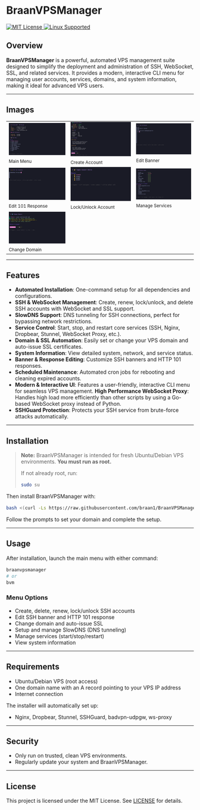 # BraanVPSManager

<p align="left">
    <a href="LICENSE">
        <img alt="MIT License" src="https://img.shields.io/github/license/braan1/BraanVPSManager?style=for-the-badge&color=4caf50">
    </a>
    <a href="#">
        <img alt="Linux Supported" src="https://img.shields.io/badge/Linux-Supported-1976d2?style=for-the-badge&logo=linux&logoColor=white">
    </a>
</p>


## Overview

**BraanVPSManager** is a powerful, automated VPS management suite designed to simplify the deployment and administration of SSH, WebSocket, SSL, and related services. It provides a modern, interactive CLI menu for managing user accounts, services, domains, and system information, making it ideal for advanced VPS users.

---

## Images


<div align="center">
  <table>
    <tr>
      <td><img src="images/main-menu.png" alt="Main Menu" width="350"><br><sub>Main Menu</sub></td>
      <td><img src="images/create-account.png" alt="Create Account" width="350"><br><sub>Create Account</sub></td>
      <td><img src="images/edit-banner.png" alt="Edit Banner" width="350"><br><sub>Edit Banner</sub></td>
    </tr>
    <tr>
      <td><img src="images/edit-101-response.png" alt="Edit 101 Response" width="350"><br><sub>Edit 101 Response</sub></td>
      <td><img src="images/lock-unlock.png" alt="Lock/Unlock Account" width="350"><br><sub>Lock/Unlock Account</sub></td>
      <td><img src="images/manage-services.png" alt="Manage Services" width="350"><br><sub>Manage Services</sub></td>
    </tr>
    <tr>
      <td><img src="images/change-domain.png" alt="Change Domain" width="350"><br><sub>Change Domain</sub></td>
    </tr>
  </table>
</div>


---


## Features

- **Automated Installation**: One-command setup for all dependencies and configurations.
- **SSH & WebSocket Management**: Create, renew, lock/unlock, and delete SSH accounts with WebSocket and SSL support.
- **SlowDNS Support**: DNS tunneling for SSH connections, perfect for bypassing network restrictions.
- **Service Control**: Start, stop, and restart core services (SSH, Nginx, Dropbear, Stunnel, WebSocket Proxy, etc.).
- **Domain & SSL Automation**: Easily set or change your VPS domain and auto-issue SSL certificates.
- **System Information**: View detailed system, network, and service status.
- **Banner & Response Editing**: Customize SSH banners and HTTP 101 responses.
- **Scheduled Maintenance**: Automated cron jobs for rebooting and cleaning expired accounts.
- **Modern & Interactive UI**: Features a user-friendly, interactive CLI menu for seamless VPS management.
 **High Performance WebSocket Proxy**: Handles high load more efficiently than other scripts by using a Go-based WebSocket proxy instead of Python.
- **SSHGuard Protection**: Protects your SSH service from brute-force attacks automatically.

---


## Installation

> **Note:** BraanVPSManager is intended for fresh Ubuntu/Debian VPS environments. **You must run as root.**
> 
> If not already root, run:
> 
> ```bash
> sudo su
> ```

Then install BraanVPSManager with:

```bash
bash <(curl -Ls https://raw.githubusercontent.com/braan1/BraanVPSManager/main/install.sh)
```

Follow the prompts to set your domain and complete the setup.

---

## Usage


After installation, launch the main menu with either command:

```bash
braanvpsmanager
# or
bvm
```

### Menu Options
- Create, delete, renew, lock/unlock SSH accounts
- Edit SSH banner and HTTP 101 response
- Change domain and auto-issue SSL
- Setup and manage SlowDNS (DNS tunneling)
- Manage services (start/stop/restart)
- View system information

---


## Requirements


- Ubuntu/Debian VPS (root access)
- One domain name with an A record pointing to your VPS IP address
- Internet connection

The installer will automatically set up:
- Nginx, Dropbear, Stunnel, SSHGuard, badvpn-udpgw, ws-proxy

---

## Security

- Only run on trusted, clean VPS environments.
- Regularly update your system and BraanVPSManager.

---

## License

This project is licensed under the MIT License. See [LICENSE](LICENSE) for details.

